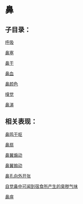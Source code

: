 # 鼻## 子目录：[呼吸](https://www.gmzyjc.com/read/biaoxian/cat_呼吸.md)[鼻塞](https://www.gmzyjc.com/read/biaoxian/cat_鼻塞.md)[鼻干](https://www.gmzyjc.com/read/biaoxian/cat_鼻干.md)[鼻血](https://www.gmzyjc.com/read/biaoxian/cat_鼻血.md)[鼻颜色](https://www.gmzyjc.com/read/biaoxian/cat_鼻颜色.md)[嗅觉](https://www.gmzyjc.com/read/biaoxian/cat_嗅觉.md)[鼻涕](https://www.gmzyjc.com/read/biaoxian/cat_鼻涕.md)## 相关表现： [鼻鸣干呕](https://www.gmzyjc.com/search/result?wd=鼻鸣干呕)[鼻扇](https://www.gmzyjc.com/search/result?wd=鼻扇)[鼻翼煽动](https://www.gmzyjc.com/search/result?wd=鼻翼煽动)[鼻翼搧动](https://www.gmzyjc.com/search/result?wd=鼻翼搧动)[鼻孔向外开张](https://www.gmzyjc.com/search/result?wd=鼻孔向外开张)[自觉鼻中可闻到宿食所产生的臭秽气味](https://www.gmzyjc.com/search/result?wd=自觉鼻中可闻到宿食所产生的臭秽气味)[鼻痒](https://www.gmzyjc.com/search/result?wd=鼻痒)
